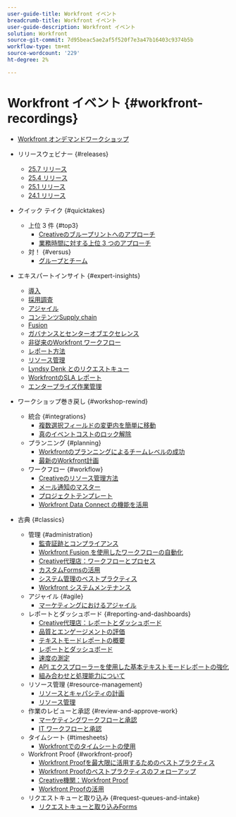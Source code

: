 ```yaml
---
user-guide-title: Workfront イベント
breadcrumb-title: Workfront イベント
user-guide-description: Workfront イベント
solution: Workfront
source-git-commit: 7d95beac5ae2af5f520f7e3a47b16403c9374b5b
workflow-type: tm+mt
source-wordcount: '229'
ht-degree: 2%

---
```



# Workfront イベント {#workfront-recordings}

+ [Workfront オンデマンドワークショップ](overview.md)

+ リリースウェビナー {#releases}
   + [25.7 リリース](releases/25-7-release-webinar.md)
   + [25.4 リリース](releases/25-4-release-webinar.md)
   + [25.1 リリース](releases/25-1-release-webinar.md)
   + [24.1 リリース](releases/24-1-release-webinar.md)
+ クイック テイク {#quicktakes}
   + 上位 3 件 {#top3}
      + [Creativeのブループリントへのアプローチ](top3/blueprints.md)
      + [業務時間に対する上位 3 つのアプローチ](top3/office-hours.md)
   + 対！ {#versus}
      + [グループとチーム](versus/groups-vs-teams.md)
+ エキスパートインサイト {#expert-insights}
   + [導入](expert-insights/adoption.md)
   + [採用調査](expert-insights/adoption-surveys.md)
   + [アジャイル](expert-insights/agile.md)
   + [コンテンツSupply chain](expert-insights/content-supply-chain.md)
   + [Fusion](expert-insights/fusion.md)
   + [ガバナンスとセンターオブエクセレンス](expert-insights/centers-of-excellence.md)
   + [非従来のWorkfront ワークフロー](expert-insights/non-traditional-workfront-workflows.md)
   + [レポート方法](expert-insights/reporting-practices.md)
   + [リソース管理](expert-insights/resource-management.md)
   + [Lyndsy Denk とのリクエストキュー](expert-insights/request-queues.md)
   + [WorkfrontのSLA レポート](expert-insights/sla-reporting.md)
   + [エンタープライズ作業管理](expert-insights/enterprise-work-management.md)
+ ワークショップ巻き戻し {#workshop-rewind}
   + 統合 {#integrations}
      + [複数選択フィールドの変更内を簡単に移動](workshop-rewind/integrations/mulit-select-fields.md)
      + [真のイベントコストのロック解除](workshop-rewind/integrations/event-costs.md)
   + プランニング {#planning}
      + [Workfrontのプランニングによるチームレベルの成功](workshop-rewind/planning/team-success-workfront-planning.md)
      + [最新のWorkfront計画](workshop-rewind/planning/workfront-planning.md)
   + ワークフロー {#workflow}
      + [Creativeのリソース管理方法](classics/creative-ways-of-managing-resources.md)
      + [メール通知のマスター](workshop-rewind/workflow/email-notifications.md)
      + [プロジェクトテンプレート](workshop-rewind/workflow/project-templates.md)
      + [Workfront Data Connect の機能を活用](workshop-rewind/workflow/data-connect.md)

+ 古典 {#classics}
   + 管理 {#administration}
      + [監査証跡とコンプライアンス](user-groups/audit-trails-and-compliance.md)
      + [Workfront Fusion を使用したワークフローの自動化](user-groups/automating-workflows-with-workfront-fusion.md)
      + [Creative代理店：ワークフローとプロセス](user-groups/creative-agencies-workflows-and-process.md)
      + [カスタムFormsの活用](user-groups/leveraging-custom-forms.md)
      + [システム管理のベストプラクティス](user-groups/system-admin-best-practices.md)
      + [Workfront システムメンテナンス](user-groups/workfront-system-maintenance.md)
   + アジャイル {#agile}
      + [マーケティングにおけるアジャイル](user-groups/agile-in-marketing.md)
   + レポートとダッシュボード {#reporting-and-dashboards}
      + [Creative代理店：レポートとダッシュボード](user-groups/creative-agencies-reporting-and-dashboards.md)
      + [品質とエンゲージメントの評価](classics/gauging-quality-and-engagement.md)
      + [テキストモードレポートの概要](classics/introduction-to-text-mode-reporting.md)
      + [レポートとダッシュボード](user-groups/reporting-and-dashboards.md)
      + [速度の測定](classics/measuring-velocity.md)
      + [API エクスプローラーを使用した基本テキストモードレポートの強化](classics/supercharge-basic-text-mode-reporting-using-the-api-explorer.md)
      + [組み合わせと処理能力について](classics/understanding-mix-and-capacity.md)
   + リソース管理 {#resource-management}
      + [リソースとキャパシティの計画](user-groups/resource-and-capacity-planning.md)
      + [リソース管理](user-groups/resource-management.md)
   + 作業のレビューと承認 {#review-and-approve-work}
      + [マーケティングワークフローと承認](user-groups/marketing-workflows-and-approvals.md)
      + [IT ワークフローと承認](user-groups/it-workflows-and-approvals.md)
   + タイムシート {#timesheets}
      + [Workfrontでのタイムシートの使用](user-groups/utilizing-timesheets-in-workfront.md)
   + Workfront Proof {#workfront-proof}
      + [Workfront Proofを最大限に活用するためのベストプラクティス](classics/best-practices-to-maximize-workfront-proof.md)
      + [Workfront Proofのベストプラクティスのフォローアップ](classics/follow-up-to-workfront-proof-best-practices.md)
      + [Creative機関：Workfront Proof](user-groups/creative-agencies-workfront-proof.md)
      + [Workfront Proofの活用](user-groups/leveraging-workfront-proof.md)
   + リクエストキューと取り込み {#request-queues-and-intake}
      + [リクエストキューと取り込みForms](user-groups/request-queues-and-intake-forms.md)




<!--  + Planning {#planning}
  + Integrations {#integrations}
-->
